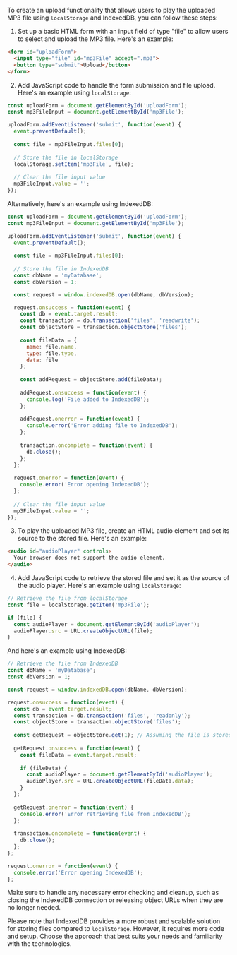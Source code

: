 To create an upload functionality that allows users to play the uploaded MP3 file using `localStorage` and IndexedDB, you can follow these steps:

1. Set up a basic HTML form with an input field of type "file" to allow users to select and upload the MP3 file. Here's an example:

```html
<form id="uploadForm">
  <input type="file" id="mp3File" accept=".mp3">
  <button type="submit">Upload</button>
</form>
```

2. Add JavaScript code to handle the form submission and file upload. Here's an example using `localStorage`:

```javascript
const uploadForm = document.getElementById('uploadForm');
const mp3FileInput = document.getElementById('mp3File');

uploadForm.addEventListener('submit', function(event) {
  event.preventDefault();
  
  const file = mp3FileInput.files[0];
  
  // Store the file in localStorage
  localStorage.setItem('mp3File', file);
  
  // Clear the file input value
  mp3FileInput.value = '';
});
```

Alternatively, here's an example using IndexedDB:

```javascript
const uploadForm = document.getElementById('uploadForm');
const mp3FileInput = document.getElementById('mp3File');

uploadForm.addEventListener('submit', function(event) {
  event.preventDefault();
  
  const file = mp3FileInput.files[0];
  
  // Store the file in IndexedDB
  const dbName = 'myDatabase';
  const dbVersion = 1;

  const request = window.indexedDB.open(dbName, dbVersion);

  request.onsuccess = function(event) {
    const db = event.target.result;
    const transaction = db.transaction('files', 'readwrite');
    const objectStore = transaction.objectStore('files');
    
    const fileData = {
      name: file.name,
      type: file.type,
      data: file
    };
    
    const addRequest = objectStore.add(fileData);
    
    addRequest.onsuccess = function(event) {
      console.log('File added to IndexedDB');
    };
    
    addRequest.onerror = function(event) {
      console.error('Error adding file to IndexedDB');
    };
    
    transaction.oncomplete = function(event) {
      db.close();
    };
  };
  
  request.onerror = function(event) {
    console.error('Error opening IndexedDB');
  };
  
  // Clear the file input value
  mp3FileInput.value = '';
});
```

3. To play the uploaded MP3 file, create an HTML audio element and set its source to the stored file. Here's an example:

```html
<audio id="audioPlayer" controls>
  Your browser does not support the audio element.
</audio>
```

4. Add JavaScript code to retrieve the stored file and set it as the source of the audio player. Here's an example using `localStorage`:

```javascript
// Retrieve the file from localStorage
const file = localStorage.getItem('mp3File');

if (file) {
  const audioPlayer = document.getElementById('audioPlayer');
  audioPlayer.src = URL.createObjectURL(file);
}
```

And here's an example using IndexedDB:

```javascript
// Retrieve the file from IndexedDB
const dbName = 'myDatabase';
const dbVersion = 1;

const request = window.indexedDB.open(dbName, dbVersion);

request.onsuccess = function(event) {
  const db = event.target.result;
  const transaction = db.transaction('files', 'readonly');
  const objectStore = transaction.objectStore('files');
  
  const getRequest = objectStore.get(1); // Assuming the file is stored with key 1
  
  getRequest.onsuccess = function(event) {
    const fileData = event.target.result;
    
    if (fileData) {
      const audioPlayer = document.getElementById('audioPlayer');
      audioPlayer.src = URL.createObjectURL(fileData.data);
    }
  };
  
  getRequest.onerror = function(event) {
    console.error('Error retrieving file from IndexedDB');
  };
  
  transaction.oncomplete = function(event) {
    db.close();
  };
};

request.onerror = function(event) {
  console.error('Error opening IndexedDB');
};
```

Make sure to handle any necessary error checking and cleanup, such as closing the IndexedDB connection or releasing object URLs when they are no longer needed.

Please note that IndexedDB provides a more robust and scalable solution for storing files compared to `localStorage`. However, it requires more code and setup. Choose the approach that best suits your needs and familiarity with the technologies.
